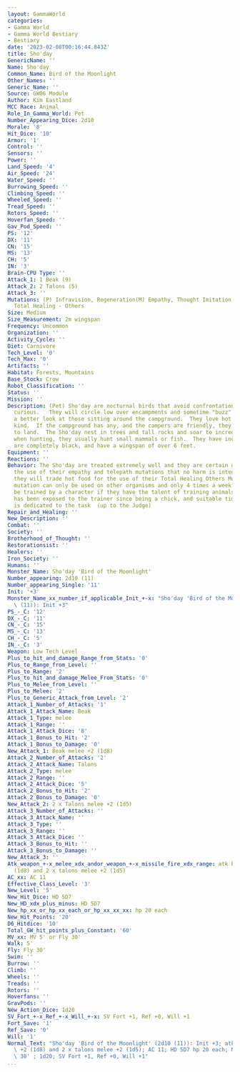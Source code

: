 ```yaml
---
layout: GammaWorld
categories:
- Gamma World
- Gamma World Bestiary
- Bestiary
date: '2023-02-08T00:16:44.843Z'
title: Sho'day
GenericName: ''
Name: Sho'day
Common_Name: Bird of the Moonlight
Other_Names: ''
Generic_Name: ''
Source: GW06 Module
Author: Kim Eastland
MCC Race: Animal
Role_In_Gamma_World: Pet
Number_Appearing_Dice: 2d10
Morale: '8'
Hit_Dice: '10'
Armor: '1'
Control: ''
Sensors: ''
Power: ''
Land_Speed: '4'
Air_Speed: '24'
Water_Speed: ''
Burrowing_Speed: ''
Climbing_Speed: ''
Wheeled_Speed: ''
Tread_Speed: ''
Rotors_Speed: ''
Hoverfan_Speed: ''
Gav_Pod_Speed: ''
PS: '12'
DX: '11'
CN: '15'
MS: '13'
CH: '5'
IN: '3'
Brain-CPU Type: ''
Attack_1: 1 Beak (9)
Attack_2: 2 Talons (5)
Attack_3: ''
Mutations: (P) Infravision, Regeneration(M) Empathy, Thought Imitation, Telepathy,
  Total Healing - Others
Size: Medium
Size_Measurement: 2m wingspan
Frequency: Uncommon
Organization: ''
Activity_Cycle: ''
Diet: Carnivore
Tech_Level: '0'
Tech_Max: '0'
Artifacts: ''
Habitat: Forests, Mountains
Base_Stock: Crow
Robot_Classification: ''
Status: ''
Mission: ''
Description: (Pet) Sho'day are nocturnal birds that avoid confrontation and are extremely
  curious.   They will circle low over encampments and sometime "buzz" them to get
  a better look at those sitting around the campground.  They love hot food of any
  kind.  If the campground has any, and the campers are friendly, they will attempt
  to land.  The Sho'day nest in trees and tall rocks and soar to incredible heights
  when hunting, they usually hunt small mammals or fish.  They have incredible sight,
  are completely black, and have a wingspan of over 6 feet.
Equipment: ''
Reactions: ''
Behavior: The Sho'day are treated extremely well and they are certain of this through
  the use of their empathy and telepath mutations that no harm is intended to them,
  they will trade hot food for the use of their Total Healing Others Mutation.  This
  mutation can only be used on other organisms and only 4 times a week.  Sho'day can
  be trained by a character if they have the talent of training animals, the bird
  has been exposed to the trainer since being a chick, and suitable time and experience
  is dedicated to the task  (up to the Judge)
Repair_and_Healing: ''
New_Description: ''
Combat: ''
Society: ''
Brotherhood_of_Thought: ''
Restorationsist: ''
Healers: ''
Iron_Society: ''
Humans: ''
Monster_Name: Sho'day 'Bird of the Moonlight'
Number_appearing: 2d10 (11)
Number_appearing_Single: '11'
Init: '+3'
Monster_Name_xx_number_if_applicable_Init_+-x: "Sho'day 'Bird of the Moonlight' (2d10\
  \ (11)): Init +3"
PS_-_C: '12'
DX_-_C: '11'
CN_-_C: '15'
MS_-_C: '13'
CH_-_C: '5'
IN_-_C: '3'
Weapon: Low Tech Level
Plus_to_hit_and_damage_Range_from_Stats: '0'
Plus_to_Range_from_Level: ''
Plus_to_Range: '2'
Plus_to_hit_and_damage_Melee_From_Stats: '0'
Plus_to_Melee_from_Level: ''
Plus_to_Melee: '2'
Plus_to_Generic_Attack_from_Level: '2'
Attack_1_Number_of_Attacks: '1'
Attack_1_Attack_Name: Beak
Attack_1_Type: melee
Attack_1_Range: ''
Attack_1_Attack_Dice: '8'
Attack_1_Bonus_to_Hit: '2'
Attack_1_Bonus_to_Damage: '0'
New_Attack_1: Beak melee +2 (1d8)
Attack_2_Number_of_Attacks: '2'
Attack_2_Attack_Name: Talons
Attack_2_Type: melee
Attack_2_Range: ''
Attack_2_Attack_Dice: '5'
Attack_2_Bonus_to_Hit: '2'
Attack_2_Bonus_to_Damage: '0'
New_Attack_2: 2 x Talons melee +2 (1d5)
Attack_3_Number_of_Attacks: ''
Attack_3_Attack_Name: ''
Attack_3_Type: ''
Attack_3_Range: ''
Attack_3_Attack_Dice: ''
Attack_3_Bonus_to_Hit: ''
Attack_3_Bonus_to_Damage: ''
New_Attack_3: ''
Atk_weapon_+-x_melee_xdx_andor_weapon_+-x_missile_fire_xdx_range: atk beak melee +2
  (1d8) and 2 x talons melee +2 (1d5)
AC_xx: AC 11
Effective_Class_Level: '3'
New_Level: '5'
New_Hit_Dice: HD 5D7
New_HD_xdx_plus_minus: HD 5D7
New_hp_xx_or_hp_xx_each_or_hp_xx_xx_xx: hp 20 each
New_Hit_Points: '20'
D6_Hitdice: '10'
Total_GW_hit_points_plus_Constant: '60'
MV_xx: MV 5' or Fly 30'
Walk: 5'
Fly: Fly 30'
Swim: ''
Burrow: ''
Climb: ''
Wheels: ''
Treads: ''
Rotors: ''
Hoverfans: ''
GravPods: ''
New_Action_Dice: 1d20
SV_Fort_+-x_Ref_+-x_Will_+-x: SV Fort +1, Ref +0, Will +1
Fort_Save: '1'
Ref_Save: '0'
Will: '1'
Normal_Text: "Sho'day 'Bird of the Moonlight' (2d10 (11)): Init +3; atk beak melee\
  \ +2 (1d8) and 2 x talons melee +2 (1d5); AC 11; HD 5D7 hp 20 each; MV 5' or Fly\
  \ 30' ; 1d20; SV Fort +1, Ref +0, Will +1"
...
```

